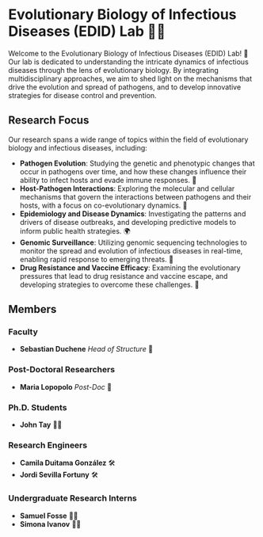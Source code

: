 # Evolutionary Biology of Infectious Diseases (EDID) Lab 🦠🧬

Welcome to the Evolutionary Biology of Infectious Diseases (EDID) Lab! 🌟 Our lab is dedicated to understanding the intricate dynamics of infectious diseases through the lens of evolutionary biology. By integrating multidisciplinary approaches, we aim to shed light on the mechanisms that drive the evolution and spread of pathogens, and to develop innovative strategies for disease control and prevention.

## Research Focus

Our research spans a wide range of topics within the field of evolutionary biology and infectious diseases, including:

- **Pathogen Evolution**: Studying the genetic and phenotypic changes that occur in pathogens over time, and how these changes influence their ability to infect hosts and evade immune responses. 🧬
- **Host-Pathogen Interactions**: Exploring the molecular and cellular mechanisms that govern the interactions between pathogens and their hosts, with a focus on co-evolutionary dynamics. 🔬
- **Epidemiology and Disease Dynamics**: Investigating the patterns and drivers of disease outbreaks, and developing predictive models to inform public health strategies. 🌍
- **Genomic Surveillance**: Utilizing genomic sequencing technologies to monitor the spread and evolution of infectious diseases in real-time, enabling rapid response to emerging threats. 🧫
- **Drug Resistance and Vaccine Efficacy**: Examining the evolutionary pressures that lead to drug resistance and vaccine escape, and developing strategies to overcome these challenges. 💉

## Members

### Faculty
- **Sebastian Duchene**
  *Head of Structure* 🌟

### Post-Doctoral Researchers
- **Maria Lopopolo**
  *Post-Doc* 🔬

### Ph.D. Students
- **John Tay** 👨‍🎓

### Research Engineers
- **Camila Duitama González** 🛠️
- **Jordi Sevilla Fortuny** 🛠️

### Undergraduate Research Interns
- **Samuel Fosse** 👨‍🎓
- **Simona Ivanov** 👩‍🎓

